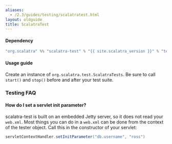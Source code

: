 ```yaml
---
aliases:
  - /2.3/guides/testing/scalatratest.html
layout: oldguide
title: ScalatraTest
---
```


#### Dependency

```scala
"org.scalatra" %% "scalatra-test" % "{{ site.scalatra_version }}" % "test"
```

#### Usage guide

Create an instance of `org.scalatra.test.ScalatraTests`.  Be sure to call
`start()` and `stop()` before and after your test suite.



### Testing FAQ

#### How do I set a servlet init parameter?

scalatra-test is built on an embedded Jetty server, so it
does not read your `web.xml`.  Most things you can do in a `web.xml` can be
done from the context of the tester object.
Call this in the constructor of your servlet:

```scala
servletContextHandler.setInitParameter("db.username", "ross")
```
